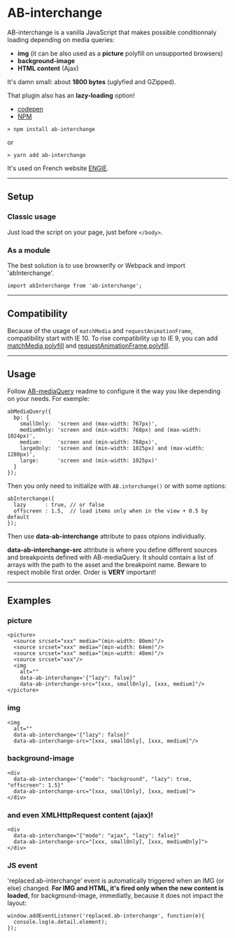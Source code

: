 # AB-interchange

AB-interchange is a vanilla JavaScript that makes possible conditionnaly loading depending on media queries:

- **img** (it can be also used as a **picture** polyfill on unsupported browsers)
- **background-image**
- **HTML content** (Ajax)

It's damn small: about **1800 bytes** (uglyfied and GZipped).

That plugin also has an **lazy-loading** option!

- [codepen](https://codepen.io/lordfpx/pen/jApqLW)
- [NPM](https://www.npmjs.com/package/ab-interchange)

```
> npm install ab-interchange
```
or
```
> yarn add ab-interchange
```

It's used on French website [ENGIE](https://particuliers.engie.fr/).

---

## Setup

### Classic usage
Just load the script on your page, just before `</body>`.

### As a module
The best solution is to use browserify or Webpack and import 'abInterchange'.

```
import abInterchange from 'ab-interchange';
```

---

## Compatibility

Because of the usage of `matchMedia` and `requestAnimationFrame`, compatibility start with IE 10. To rise compatibility up to IE 9, you can add [matchMedia polyfill](https://github.com/paulirish/matchMedia.js/) and [requestAnimationFrame polyfill](https://gist.github.com/paulirish/1579671).

---

## Usage

Follow [AB-mediaQuery](https://www.npmjs.com/package/ab-mediaquery) readme to configure it the way you like depending on your needs. For exemple:

```
abMediaQuery({
  bp: {
    smallOnly:  'screen and (max-width: 767px)',
    mediumOnly: 'screen and (min-width: 768px) and (max-width: 1024px)',
    medium:     'screen and (min-width: 768px)',
    largeOnly:  'screen and (min-width: 1025px) and (max-width: 1280px)',
    large:      'screen and (min-width: 1025px)'
  }
});
```

Then you only need to initialize with `AB.interchange()` or with some options:

```
abInterchange({
  lazy      : true, // or false
  offscreen : 1.5,  // load items only when in the view + 0.5 by default
});
```

Then use **data-ab-interchange** attribute to pass otpions individually.

**data-ab-interchange-src** attribute is where you define different sources and breakpoints defined with AB-mediaQuery.
It should contain a list of arrays with the path to the asset and the breakpoint name. Beware to respect mobile first order. Order is **VERY** important!

---

## Examples

### **picture**

```
<picture>
  <source srcset="xxx" media="(min-width: 80em)"/>
  <source srcset="xxx" media="(min-width: 64em)"/>
  <source srcset="xxx" media="(min-width: 48em)"/>
  <source srcset="xxx"/>
  <img
    alt=""
    data-ab-interchange='{"lazy": false}"
    data-ab-interchange-src="[xxx, smallOnly], [xxx, medium]"/>
</picture>
```

### **img**

```
<img
  alt=""
  data-ab-interchange='{"lazy": false}"
  data-ab-interchange-src="[xxx, smallOnly], [xxx, medium]"/>
```


### **background-image**

```
<div
  data-ab-interchange='{"mode": "background", "lazy": true, "offscreen": 1.5}"
  data-ab-interchange-src="[xxx, smallOnly], [xxx, medium]">
</div>
```


### **and even XMLHttpRequest content (ajax)!**

```
<div
  data-ab-interchange="{"mode": "ajax", "lazy": false}"
  data-ab-interchange-src="[xxx, smallOnly], [xxx, mediumOnly]">
</div>
```


### JS event
'replaced.ab-interchange' event is automatically triggered when an IMG (or else) changed. **For IMG and HTML, it's fired only when the new content is loaded**, for background-image, immediatly, because it does not impact the layout:

```
window.addEventListener('replaced.ab-interchange', function(e){
  console.log(e.detail.element);
});
```